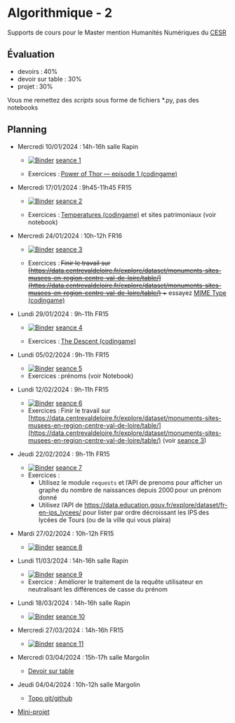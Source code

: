 # Algorithmique - 2

Supports de cours pour le Master mention Humanités Numériques du [CESR](https://cesr.univ-tours.fr/)  

## Évaluation

 - devoirs : 40%
 - devoir sur table : 30%
 - projet : 30%

Vous me remettez des *scripts* sous forme de fichiers *.py, pas des notebooks

## Planning

- Mercredi 10/01/2024 : 14h-16h salle Rapin
    - [![Binder](https://mybinder.org/badge_logo.svg)](https://mybinder.org/v2/gh/clement-plancq/cesr-algo-2/HEAD?labpath=seance-1.ipynb) [seance 1](seance-1.ipynb)
 
    - Exercices : [Power of Thor — episode 1 (codingame)](https://www.codingame.com/training/easy/power-of-thor-episode-1)
    
- Mercredi 17/01/2024 : 9h45-11h45 FR15
    - [![Binder](https://mybinder.org/badge_logo.svg)](https://mybinder.org/v2/gh/clement-plancq/cesr-algo-2/HEAD?labpath=seance-2.ipynb) [seance 2](seance-2.ipynb)

    - Exercices : [Temperatures (codingame)](https://www.codingame.com/ide/puzzle/temperatures) et sites patrimoniaux (voir notebook)

- Mercredi 24/01/2024 : 10h-12h FR16
    - [![Binder](https://mybinder.org/badge_logo.svg)](https://mybinder.org/v2/gh/clement-plancq/cesr-algo-2/HEAD?labpath=seance-3.ipynb) [seance 3](seance-3.ipynb)

    - Exercices : ~~Finir le travail sur [https://data.centrevaldeloire.fr/explore/dataset/monuments-sites-musees-en-region-centre-val-de-loire/table/](https://data.centrevaldeloire.fr/explore/dataset/monuments-sites-musees-en-region-centre-val-de-loire/table/) +~~ essayez [MIME Type (codingame)](https://www.codingame.com/ide/puzzle/mime-type)

- Lundi 29/01/2024 : 9h-11h FR15
    - [![Binder](https://mybinder.org/badge_logo.svg)](https://mybinder.org/v2/gh/clement-plancq/cesr-algo-2/HEAD?labpath=seance-4.ipynb) [seance 4](seance-4.ipynb)
    
    - Exercices : [The Descent (codingame)](https://www.codingame.com/ide/puzzle/the-descent)

- Lundi 05/02/2024 : 9h-11h FR15
    - [![Binder](https://mybinder.org/badge_logo.svg)](https://mybinder.org/v2/gh/clement-plancq/cesr-algo-2/HEAD?labpath=seance-5.ipynb) [seance 5](seance-5.ipynb)
    - Exercices : prénoms (voir Notebook)

- Lundi 12/02/2024 : 9h-11h FR15
    - [![Binder](https://mybinder.org/badge_logo.svg)](https://mybinder.org/v2/gh/clement-plancq/cesr-algo-2/HEAD?labpath=seance-6.ipynb) [seance 6](seance-6.ipynb)
    - Exercices : Finir le travail sur [https://data.centrevaldeloire.fr/explore/dataset/monuments-sites-musees-en-region-centre-val-de-loire/table/](https://data.centrevaldeloire.fr/explore/dataset/monuments-sites-musees-en-region-centre-val-de-loire/table/) (voir [seance 3](seance-3.ipynb))

- Jeudi 22/02/2024 : 9h-11h FR15
    - [![Binder](https://mybinder.org/badge_logo.svg)](https://mybinder.org/v2/gh/clement-plancq/cesr-algo-2/HEAD?labpath=seance-7.ipynb) [seance 7](seance-7.ipynb)
    - Exercices : 
        - Utilisez le module `requests` et l’API de prenoms pour afficher un graphe du nombre de naissances depuis 2000 pour un prénom donné
        - Utilisez l’API de https://data.education.gouv.fr/explore/dataset/fr-en-ips_lycees/ pour lister par ordre décroissant les IPS des lycées de Tours (ou de la ville qui vous plaira)

- Mardi 27/02/2024 : 10h-12h FR15
    - [![Binder](https://mybinder.org/badge_logo.svg)](https://mybinder.org/v2/gh/clement-plancq/cesr-algo-2/HEAD?labpath=seance-8.ipynb) [seance 8](seance-8.ipynb)

- Lundi 11/03/2024 : 14h-16h salle Rapin
    - [![Binder](https://mybinder.org/badge_logo.svg)](https://mybinder.org/v2/gh/clement-plancq/cesr-algo-2/HEAD?labpath=seance-9.ipynb) [seance 9](seance-9.ipynb)
    - Exercice : Améliorer le traitement de la requête utilisateur en neutralisant les différences de casse du prénom

- Lundi 18/03/2024 : 14h-16h salle Rapin
    - [![Binder](https://mybinder.org/badge_logo.svg)](https://mybinder.org/v2/gh/clement-plancq/cesr-algo-2/HEAD?labpath=seance-10.ipynb) [seance 10](seance-10.ipynb)
    
- Mercredi 27/03/2024 : 14h-16h FR15
    - [![Binder](https://mybinder.org/badge_logo.svg)](https://mybinder.org/v2/gh/clement-plancq/cesr-algo-2/HEAD?labpath=seance-11.ipynb) [seance 11](seance-11.ipynb)

- Mercredi 03/04/2024 : 15h-17h salle Margolin
    - [Devoir sur table](devoir.md)

- Jeudi 04/04/2024 : 10h-12h salle Margolin
    - [Topo git/github](git-github.md)

- [Mini-projet](projet.md)

